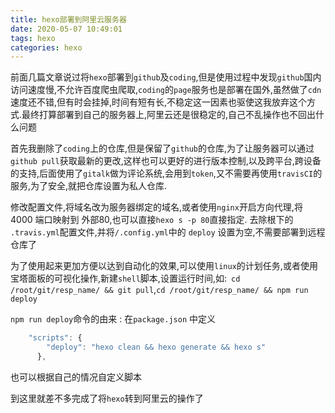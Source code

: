 ```yaml
---
title: hexo部署到阿里云服务器
date: 2020-05-07 10:49:01
tags: hexo
categories: hexo
---
```

前面几篇文章说过将`hexo`部署到`github`及`coding`,但是使用过程中发现`github`国内访问速度慢,不允许百度爬虫爬取,`coding`的`page`服务也是部署在国外,虽然做了`cdn`速度还不错,但有时会挂掉,时间有短有长,不稳定这一因素也驱使这我放弃这个方式.最终打算部署到自己的服务器上,阿里云还是很稳定的,自己不乱操作也不回出什么问题
<!--more-->
首先我删除了`coding`上的仓库,但是保留了`github`的仓库,为了让服务器可以通过`github pull`获取最新的更改,这样也可以更好的进行版本控制,以及跨平台,跨设备的支持,后面使用了`gitalk`做为评论系统,会用到`token`,又不需要再使用`travisCI`的服务,为了安全,就把仓库设置为私人仓库.

修改配置文件,将域名改为服务器绑定的域名,或者使用`nginx`开启方向代理,将 4000 端口映射到 外部80,也可以直接`hexo s -p 80`直接指定.
去除根下的 `.travis.yml`配置文件,并将`/.config.yml`中的 `deploy` 设置为空,不需要部署到远程仓库了

为了使用起来更加方便以达到自动化的效果,可以使用`linux`的计划任务,或者使用宝塔面板的可视化操作,新建`shell`脚本,设置运行时间,如:` cd /root/git/resp_name/ && git pull`,`cd /root/git/resp_name/ && npm run deploy`

`npm run deploy`命令的由来 : 在`package.json` 中定义 
```javascript
	"scripts": {
	    "deploy": "hexo clean && hexo generate && hexo s"
	  },
```
也可以根据自己的情况自定义脚本

到这里就差不多完成了将`hexo`转到阿里云的操作了